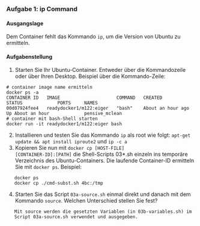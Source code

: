 ### Aufgabe 1: ip Command
#### Ausgangslage
Dem Container fehlt das Kommando <code>ip</code>, um die Version von Ubuntu zu ermitteln.

#### Aufgabenstellung
1. Starten Sie Ihr Ubuntu-Container. Entweder über die Kommandozeile oder über Ihren Desktop.
   Beispiel über die Kommando-Zeile:
```
# container image name ermitteln
docker ps -a
CONTAINER ID   IMAGE                     COMMAND   CREATED             STATUS             PORTS     NAMES
00d07924fee4   readydocker1/m122:eiger   "bash"    About an hour ago   Up About an hour             pensive_mclean
# container mit bash-Shell starten
docker run -it readydocker1/m122:eiger bash
```
2. Installieren und testen Sie das Kommando <code>ip</code> als root wie folgt:
   <code>apt-get update && apt install iproute2</code> und
   <code>ip -c a</code>
3. Kopieren Sie nun mit <code>docker cp [HOST-FILE] [CONTAINER-ID]:[PATH]</code>
   die Shell-Scripts 03*.sh einzeln ins temporäre Verzeichnis des Ubuntu-Containers. Die laufende Container-ID ermitteln Sie mit <code>docker ps</code>. Beispiel:
```
   docker ps 
   docker cp ./cmd-subst.sh 4bc:/tmp
```
4. Starten Sie das Script <code>03a-source.sh</code> einmal direkt und danach mit dem Kommando <code>source</code>. Welchen Unterschied stellen Sie fest? 
```
   Mit source werden die gesetzten Variablen (in 03b-variables.sh) im 
   Script 03a-source.sh verwendet und ausgegeben.  
```
